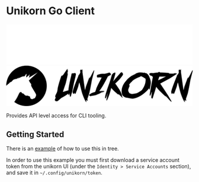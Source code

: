 # Unikorn Go Client

![Unikorn Logo](https://raw.githubusercontent.com/unikorn-cloud/assets/main/images/logos/light-on-dark/logo.svg#gh-dark-mode-only)
![Unikorn Logo](https://raw.githubusercontent.com/unikorn-cloud/assets/main/images/logos/dark-on-light/logo.svg#gh-light-mode-only)

Provides API level access for CLI tooling.

## Getting Started

There is an [example](example/client.go) of how to use this in tree.

In order to use this example you must first download a service account token from the unikorn UI (under the `Identity > Service Accounts` section), and save it in `~/.config/unikorn/token`.
